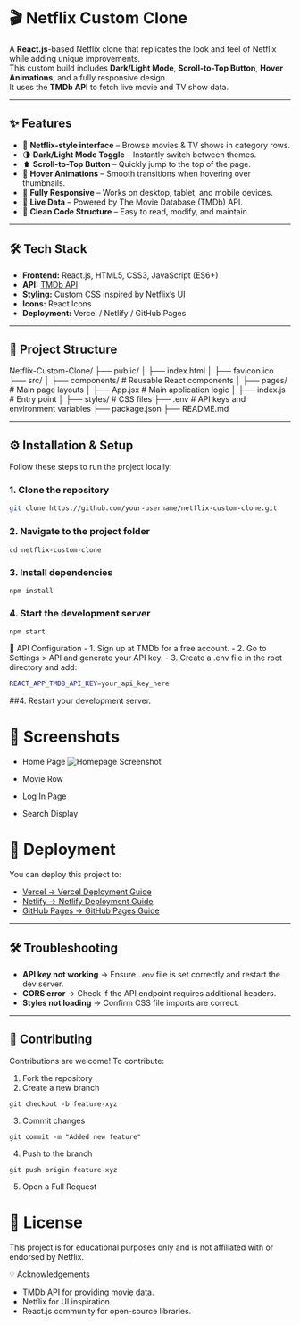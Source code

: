 # 🎬 Netflix Custom Clone

A **React.js**-based Netflix clone that replicates the look and feel of Netflix while adding unique improvements.  
This custom build includes **Dark/Light Mode**, **Scroll-to-Top Button**, **Hover Animations**, and a fully responsive design.  
It uses the **TMDb API** to fetch live movie and TV show data.

---

## ✨ Features
- 🎥 **Netflix-style interface** – Browse movies & TV shows in category rows.
- 🌗 **Dark/Light Mode Toggle** – Instantly switch between themes.
- ⬆ **Scroll-to-Top Button** – Quickly jump to the top of the page.
- 🎨 **Hover Animations** – Smooth transitions when hovering over thumbnails.
- 📱 **Fully Responsive** – Works on desktop, tablet, and mobile devices.
- 🔗 **Live Data** – Powered by The Movie Database (TMDb) API.
- 📂 **Clean Code Structure** – Easy to read, modify, and maintain.

---

## 🛠 Tech Stack
- **Frontend:** React.js, HTML5, CSS3, JavaScript (ES6+)
- **API:** [TMDb API](https://www.themoviedb.org/documentation/api)
- **Styling:** Custom CSS inspired by Netflix’s UI
- **Icons:** React Icons
- **Deployment:** Vercel / Netlify / GitHub Pages

---

## 📂 Project Structure
Netflix-Custom-Clone/
├── public/
│   ├── index.html
│   ├── favicon.ico
├── src/
│   ├── components/     # Reusable React components
│   ├── pages/          # Main page layouts
│   ├── App.jsx         # Main application logic
│   ├── index.js        # Entry point
│   ├── styles/         # CSS files
├── .env                # API keys and environment variables
├── package.json
├── README.md

---

## ⚙️ Installation & Setup
Follow these steps to run the project locally:

### 1. Clone the repository
```bash
git clone https://github.com/your-username/netflix-custom-clone.git
```
### 2. Navigate to the project folder
```
cd netflix-custom-clone
```
### 3. Install dependencies
```
npm install
```
### 4. Start the development server
```
npm start
````
🔑 API Configuration
	- 1.	Sign up at TMDb for a free account.
	- 2.	Go to Settings > API and generate your API key.
	- 3.	Create a .env file in the root directory and add:

```bash
REACT_APP_TMDB_API_KEY=your_api_key_here
```
##4.	Restart your development server.

# 📸 Screenshots

- Home Page
![Homepage Screenshot](./screenshots/homepage.png)
- Movie Row

- Log In Page

- Search Display

# 🚀 Deployment

You can deploy this project to:

- [Vercel → Vercel Deployment Guide](https://vercel.com/docs)
- [Netlify → Netlify Deployment Guide](https://docs.netlify.com/)
- [GitHub Pages → GitHub Pages Guide](https://pages.github.com/)

---

## 🛠 Troubleshooting

- **API key not working** → Ensure `.env` file is set correctly and restart the dev server.
- **CORS error** → Check if the API endpoint requires additional headers.
- **Styles not loading** → Confirm CSS file imports are correct.

---

## 🤝 Contributing

Contributions are welcome! To contribute:

1. Fork the repository
2. Create a new branch  
```
git checkout -b feature-xyz
```
3. Commit changes
```
git commit -m "Added new feature"
```
4. Push to the branch
```
git push origin feature-xyz
```
5. Open a Full Request


# 📜 License

This project is for educational purposes only and is not affiliated with or endorsed by Netflix.


💡 Acknowledgements
- TMDb API for providing movie data.
- Netflix for UI inspiration.
- React.js community for open-source libraries.
